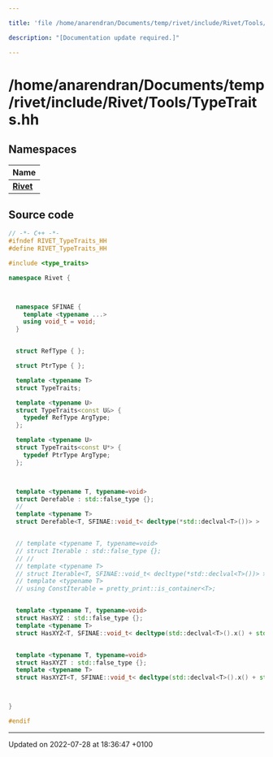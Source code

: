 ```yaml
---

title: 'file /home/anarendran/Documents/temp/rivet/include/Rivet/Tools/TypeTraits.hh'

description: "[Documentation update required.]"

---
```


# /home/anarendran/Documents/temp/rivet/include/Rivet/Tools/TypeTraits.hh



## Namespaces

| Name           |
| -------------- |
| **[Rivet](/documentation/code/namespaces/namespacerivet/)**  |




## Source code

```cpp
// -*- C++ -*-
#ifndef RIVET_TypeTraits_HH
#define RIVET_TypeTraits_HH

#include <type_traits>

namespace Rivet {



  namespace SFINAE {
    template <typename ...>
    using void_t = void;
  }


  struct RefType { };

  struct PtrType { };

  template <typename T>
  struct TypeTraits;

  template <typename U>
  struct TypeTraits<const U&> {
    typedef RefType ArgType;
  };

  template <typename U>
  struct TypeTraits<const U*> {
    typedef PtrType ArgType;
  };



  template <typename T, typename=void>
  struct Derefable : std::false_type {};
  //
  template <typename T>
  struct Derefable<T, SFINAE::void_t< decltype(*std::declval<T>())> > : std::true_type {};


  // template <typename T, typename=void>
  // struct Iterable : std::false_type {};
  // //
  // template <typename T>
  // struct Iterable<T, SFINAE::void_t< decltype(*std::declval<T>())> > : std::true_type {};
  // template <typename T>
  // using ConstIterable = pretty_print::is_container<T>;


  template <typename T, typename=void>
  struct HasXYZ : std::false_type {};
  template <typename T>
  struct HasXYZ<T, SFINAE::void_t< decltype(std::declval<T>().x() + std::declval<T>().y() + std::declval<T>().z())> > : std::true_type {};


  template <typename T, typename=void>
  struct HasXYZT : std::false_type {};
  template <typename T>
  struct HasXYZT<T, SFINAE::void_t< decltype(std::declval<T>().x() + std::declval<T>().y() + std::declval<T>().z() + std::declval<T>().t())> > : std::true_type {};



}

#endif
```


-------------------------------

Updated on 2022-07-28 at 18:36:47 +0100
